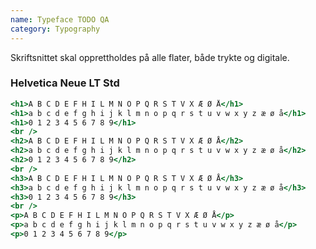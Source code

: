 ```yaml
---
name: Typeface TODO QA
category: Typography
---
```

Skriftsnittet skal opprettholdes på alle flater, både trykte og digitale.

### Helvetica Neue LT Std
```search-fields.html
<h1>A B C D E F H I L M N O P Q R S T V X Æ Ø Å</h1>
<h1>a b c d e f g h i j k l m n o p q r s t u v w x y z æ ø å</h1>
<h1>0 1 2 3 4 5 6 7 8 9</h1>
<br />
<h2>A B C D E F H I L M N O P Q R S T V X Æ Ø Å</h2>
<h2>a b c d e f g h i j k l m n o p q r s t u v w x y z æ ø å</h2>
<h2>0 1 2 3 4 5 6 7 8 9</h2>
<br />
<h3>A B C D E F H I L M N O P Q R S T V X Æ Ø Å</h3>
<h3>a b c d e f g h i j k l m n o p q r s t u v w x y z æ ø å</h3>
<h3>0 1 2 3 4 5 6 7 8 9</h3>
<br />
<p>A B C D E F H I L M N O P Q R S T V X Æ Ø Å</p>
<p>a b c d e f g h i j k l m n o p q r s t u v w x y z æ ø å</p>
<p>0 1 2 3 4 5 6 7 8 9</p>
```